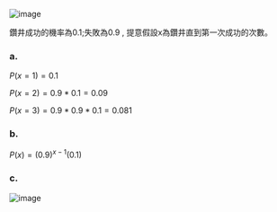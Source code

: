 ![image](https://github.com/user-attachments/assets/457caeea-50c3-49e5-99fc-36e763fe2957)  

鑽井成功的機率為0.1;失敗為0.9 , 提意假設x為鑽井直到第一次成功的次數。

### a.  

$P(x=1)=0.1$  

$P(x=2)=0.9*0.1 = 0.09$  

$P(x=3)=0.9* 0.9 *0.1 = 0.081$  

### b.  

$P(x)=(0.9)^{x-1}(0.1)$  


### c.  

![image](https://github.com/user-attachments/assets/b8f40bc0-668d-43c6-8849-c2ba7e27cd42)

